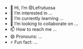 - 👋 Hi, I’m @Lefrutuosa
- 👀 I’m interested in ...
- 🌱 I’m currently learning ...
- 💞️ I’m looking to collaborate on ...
- 📫 How to reach me ...
- 😄 Pronouns: ...
- ⚡ Fun fact: ...

<!---
Lefrutuosa/Lefrutuosa is a ✨ special ✨ repository because its `README.md` (this file) appears on your GitHub profile.
You can click the Preview link to take a look at your changes.
--->
